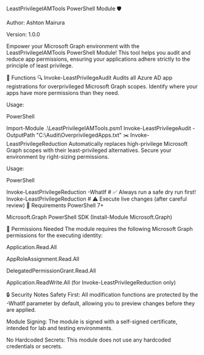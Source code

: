 LeastPrivilegeIAMTools PowerShell Module 🛡️

Author: Ashton Mairura

Version: 1.0.0

Empower your Microsoft Graph environment with the LeastPrivilegeIAMTools PowerShell Module! This tool helps you audit and reduce app permissions, ensuring your applications adhere strictly to the principle of least privilege.

🚀 Functions
🔍 Invoke-LeastPrivilegeAudit
Audits all Azure AD app registrations for overprivileged Microsoft Graph scopes. Identify where your apps have more permissions than they need.

Usage:

PowerShell

Import-Module .\LeastPrivilegeIAMTools.psm1
Invoke-LeastPrivilegeAudit -OutputPath "C:\Audit\OverprivilegedApps.txt"
✂️ Invoke-LeastPrivilegeReduction
Automatically replaces high-privilege Microsoft Graph scopes with their least-privileged alternatives. Secure your environment by right-sizing permissions.

Usage:

PowerShell

Invoke-LeastPrivilegeReduction -WhatIf # ✅ Always run a safe dry run first!
Invoke-LeastPrivilegeReduction         # ⚠️ Execute live changes (after careful review)
📝 Requirements
PowerShell 7+

Microsoft.Graph PowerShell SDK (Install-Module Microsoft.Graph)

🔑 Permissions Needed
The module requires the following Microsoft Graph permissions for the executing identity:

Application.Read.All

AppRoleAssignment.Read.All

DelegatedPermissionGrant.Read.All

Application.ReadWrite.All (for Invoke-LeastPrivilegeReduction only)

🔒 Security Notes
Safety First: All modification functions are protected by the -WhatIf parameter by default, allowing you to preview changes before they are applied.

Module Signing: The module is signed with a self-signed certificate, intended for lab and testing environments.

No Hardcoded Secrets: This module does not use any hardcoded credentials or secrets.
